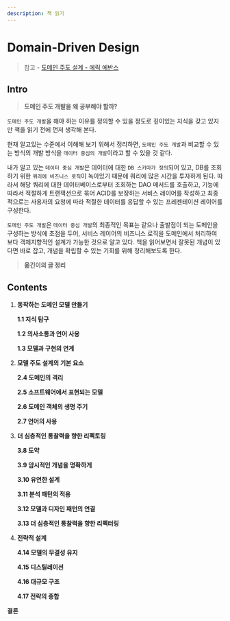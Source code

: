 ```yaml
---
description: 책 읽기
---
```


# Domain-Driven Design

> 참고 - [도메인 주도 설계 - 에릭 에반스](http://www.kyobobook.co.kr/product/detailViewKor.laf?mallGb=KOR&ejkGb=KOR&barcode=9788992939850)

## Intro

> **도메인 주도 개발을 왜 공부해야 할까?**

`도메인 주도 개발`을 해야 하는 이유를 정의할 수 있을 정도로 깊이있는 지식을 갖고 있지만 책을 읽기 전에 먼저 생각해 본다.

현재 알고있는 수준에서 이해해 보기 위해서 정리하면, `도메인 주도 개발`과 비교할 수 있는 방식의 개발 방식을 `데이터 중심의 개발`이라고 할 수 있을 것 같다.

내가 알고 있는 `데이터 중심 개발`은 데이터에 대한 `DB 스키마가 정의`되어 있고, DB를 조회하기 위한 `쿼리에 비즈니스 로직`이 녹아있기 때문에 쿼리에 많은 시간을 투자하게 된다.
따라서 해당 쿼리에 대한 데이터베이스로부터 조회하는 DAO 메서드를 호출하고, 기능에 따라서 적절하게 트랜잭션으로 묶어 ACID를 보장하는 서비스 레이어를 작성하고
최종적으로는 사용자의 요청에 따라 적절한 데이터를 응답할 수 있는 프레젠테이션 레이어를 구성한다.

`도메인 주도 개발`은 `데이터 중심 개발`의 최종적인 목표는 같으나 출발점이 되는 도메인을 구성하는 방식에 초점을 두어, 서비스 레이어의 비즈니스 로직을 도메인에서 처리하여 보다 객체지향적인 설계가 가능한 것으로 알고 있다.
책을 읽어보면서 잘못된 개념이 있다면 바로 잡고, 개념을 확립할 수 있는 기회를 위해 정리해보도록 한다.


> **옮긴이의 글 정리**



## Contents

1. **동작하는 도메인 모델 만들기**

    **1.1 지식 탐구**

    **1.2 의사소통과 언어 사용**

   **1.3 모델과 구현의 연계**

2. **모델 주도 설계의 기본 요소**

    **2.4 도메인의 격리**

    **2.5 소프트웨어에서 표현되는 모델**

    **2.6 도메인 객체의 생명 주기**

    **2.7 언어의 사용**

3. **더 심층적인 통찰력을 향한 리펙토링**

    **3.8 도약**

    **3.9 암시적인 개념을 명확하게**

    **3.10 유연한 설계**

    **3.11 분석 패턴의 적용**

    **3.12 모델과 디자인 패턴의 연결**

    **3.13 더 심층적인 통찰력을 향한 리펙터링**

4. **전략적 설계**

    **4.14 모델의 무결성 유지**

    **4.15 디스틸레이션**

    **4.16 대규모 구조**

    **4.17 전략의 종합**

**결론**